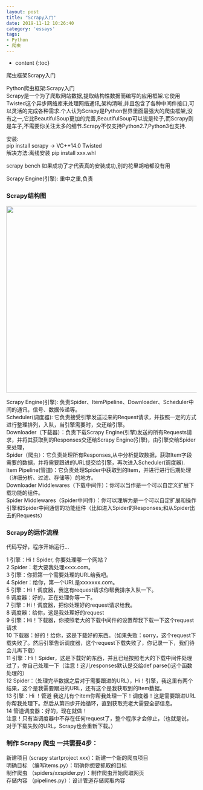 ```yaml
---
layout: post
title: "Scrapy入门"
date: 2019-11-12 10:26:40
category: 'essays'
tags:
- Python
- 爬虫
---
```

* content
{:toc}


爬虫框架Scrapy入门













<article class="post-container post-container--single" itemscope="" itemtype="http://schema.org/BlogPosting">
  <section class="post">
    <p>Python爬虫框架:Scrapy入门<br>
Scrapy是一个为了爬取网站数据,提取结构性数据而编写的应用框架.它使用Twisted这个异步网络库来处理网络通讯,架构清晰,并且包含了各种中间件接口,可以灵活的完成各种需求.个人认为Scrapy是Python世界里面最强大的爬虫框架,没有之一,它比BeautifulSoup更加的完善,BeautifulSoup可以说是轮子,而Scrapy则是车子,不需要你关注太多的细节.Scrapy不仅支持Python2.7,Python3也支持.</p>

<p>安装:<br>
pip install scrapy -&gt; VC++14.0 Twisted<br>
解决方法:离线安装 pip install xxx.whl</p>

<p>scrapy bench 如果成功了才代表真的安装成功,别的花里胡哨都没有用</p>

<p>Scrapy Engine(引擎): 重中之重,负责</p>

<h3 id="scrapy结构图">Scrapy结构图</h3>
<p><img alt="" src="https://www.runoob.com/wp-content/uploads/2018/10/8c591d54457bb033812a2b0364011e9c_articlex.png" width="700" height="494"></p>

<p>Scrapy Engine(引擎): 负责Spider、ItemPipeline、Downloader、Scheduler中间的通讯，信号、数据传递等。<br>
Scheduler(调度器): 它负责接受引擎发送过来的Request请求，并按照一定的方式进行整理排列，入队，当引擎需要时，交还给引擎。<br>
Downloader（下载器）：负责下载Scrapy Engine(引擎)发送的所有Requests请求，并将其获取到的Responses交还给Scrapy Engine(引擎)，由引擎交给Spider来处理，<br>
Spider（爬虫）：它负责处理所有Responses,从中分析提取数据，获取Item字段需要的数据，并将需要跟进的URL提交给引擎，再次进入Scheduler(调度器).<br>
Item Pipeline(管道)：它负责处理Spider中获取到的Item，并进行进行后期处理（详细分析、过滤、存储等）的地方。<br>
Downloader Middlewares（下载中间件）：你可以当作是一个可以自定义扩展下载功能的组件。<br>
Spider Middlewares（Spider中间件）：你可以理解为是一个可以自定扩展和操作引擎和Spider中间通信的功能组件（比如进入Spider的Responses;和从Spider出去的Requests）</p>

<h3 id="scrapy的运作流程">Scrapy的运作流程</h3>
<p>代码写好，程序开始运行…</p>

<p>1 引擎：Hi！Spider, 你要处理哪一个网站？<br>
2 Spider：老大要我处理xxxx.com。<br>
3 引擎：你把第一个需要处理的URL给我吧。<br>
4 Spider：给你，第一个URL是xxxxxxx.com。<br>
5 引擎：Hi！调度器，我这有request请求你帮我排序入队一下。<br>
6 调度器：好的，正在处理你等一下。<br>
7 引擎：Hi！调度器，把你处理好的request请求给我。<br>
8 调度器：给你，这是我处理好的request<br>
9 引擎：Hi！下载器，你按照老大的下载中间件的设置帮我下载一下这个request请求<br>
10 下载器：好的！给你，这是下载好的东西。（如果失败：sorry，这个request下载失败了。然后引擎告诉调度器，这个request下载失败了，你记录一下，我们待会儿再下载）<br>
11 引擎：Hi！Spider，这是下载好的东西，并且已经按照老大的下载中间件处理过了，你自己处理一下（注意！这儿responses默认是交给def parse()这个函数处理的）<br>
12 Spider：（处理完毕数据之后对于需要跟进的URL），Hi！引擎，我这里有两个结果，这个是我需要跟进的URL，还有这个是我获取到的Item数据。<br>
13 引擎：Hi ！管道 我这儿有个item你帮我处理一下！调度器！这是需要跟进URL你帮我处理下。然后从第四步开始循环，直到获取完老大需要全部信息。<br>
14 管道调度器：好的，现在就做！<br>
注意！只有当调度器中不存在任何request了，整个程序才会停止，（也就是说，对于下载失败的URL，Scrapy也会重新下载。）</p>

<h3 id="制作-scrapy-爬虫-一共需要4步">制作 Scrapy 爬虫 一共需要4步：</h3>
<p>新建项目 (scrapy startproject xxx)：新建一个新的爬虫项目<br>
明确目标 （编写items.py）：明确你想要抓取的目标<br>
制作爬虫 （spiders/xxspider.py）：制作爬虫开始爬取网页<br>
存储内容 （pipelines.py）：设计管道存储爬取内容</p>


  </section>
</article>
